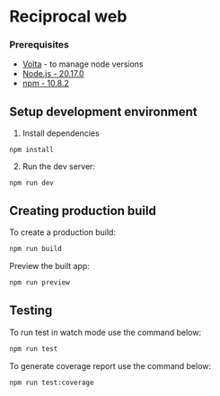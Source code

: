 # Reciprocal web

### Prerequisites

- [Volta](https://volta.sh/) - to manage node versions
- [Node.js - 20.17.0](https://nodejs.org/en/)
- [npm - 10.8.2](https://www.npmjs.com/)

## Setup development environment

1. Install dependencies

```shell
npm install
```

2. Run the dev server:

```shell
npm run dev
```

## Creating production build

To create a production build:

```sh
npm run build
```

Preview the built app:

```sh
npm run preview
```

## Testing

To run test in watch mode use the command below:

```sh
npm run test
```

To generate coverage report use the command below:

```sh
npm run test:coverage
```
